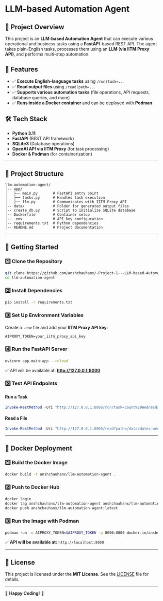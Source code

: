 # LLM-based Automation Agent

## 🚀 Project Overview
This project is an **LLM-based Automation Agent** that can execute various operational and business tasks using a **FastAPI**-based REST API. The agent takes plain-English tasks, processes them using an **LLM (via IITM Proxy API)**, and performs multi-step automation.

## 📌 Features
- ✅ **Execute English-language tasks** using `/run?task=...`
- ✅ **Read output files** using `/read?path=...`
- ✅ **Supports various automation tasks** (file operations, API requests, database queries, and more)
- ✅ **Runs inside a Docker container** and can be deployed with **Podman**

## 🛠️ Tech Stack
- **Python 3.11**
- **FastAPI** (REST API framework)
- **SQLite3** (Database operations)
- **OpenAI API via IITM Proxy** (for task processing)
- **Docker & Podman** (for containerization)

---

## 📂 Project Structure
```
llm-automation-agent/
│-- app/
│   ├── main.py       # FastAPI entry point
│   ├── tasks.py      # Handles task execution
│   ├── llm.py        # Communicates with IITM Proxy API
│-- data/             # Folder for generated output files
│-- create_db.py      # Script to initialize SQLite database
│-- Dockerfile        # Container setup
│-- .env              # API key configuration
│-- requirements.txt  # Python dependencies
│-- README.md         # Project documentation
```

---

## 🚀 Getting Started

### 1️⃣ Clone the Repository
```sh
git clone https://github.com/anshchauhanx/-Project-1---LLM-based-Automation-Agent.git
cd llm-automation-agent
```

### 2️⃣ Install Dependencies
```sh
pip install -r requirements.txt
```

### 3️⃣ Set Up Environment Variables
Create a `.env` file and add your **IITM Proxy API key**:
```
AIPROXY_TOKEN=your_iitm_proxy_api_key
```

### 4️⃣ Run the FastAPI Server
```sh
uvicorn app.main:app --reload
```
✅ API will be available at: **http://127.0.0.1:8000**

### 5️⃣ Test API Endpoints
#### **Run a Task**
```powershell
Invoke-RestMethod -Uri "http://127.0.0.1:8000/run?task=count%20Wednesdays%20in%20/data/dates.txt" -Method Post
```
#### **Read a File**
```powershell
Invoke-RestMethod -Uri "http://127.0.0.1:8000/read?path=/data/dates-wednesdays.txt" -Method Get
```

---

## 🐳 Docker Deployment
### 1️⃣ Build the Docker Image
```sh
docker build -t anshchauhanx/llm-automation-agent .
```

### 2️⃣ Push to Docker Hub
```sh
docker login
docker tag anshchauhanx/llm-automation-agent anshchauhanx/llm-automation-agent:latest
docker push anshchauhanx/llm-automation-agent:latest
```

### 3️⃣ Run the Image with Podman
```sh
podman run -e AIPROXY_TOKEN=$AIPROXY_TOKEN -p 8000:8000 docker.io/anshchauhanx/llm-automation-agent:latest
```
✅ **API will be available at:** `http://localhost:8000`

---

## 📜 License
This project is licensed under the **MIT License**. See the [LICENSE](LICENSE) file for details.

---

🚀 **Happy Coding!** 🎉
